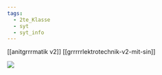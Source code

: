 ```yaml
---
tags:
  - 2te_Klasse
  - syt
  - syt_info
---
```

[[anitgrrrmatik v2]] [[grrrrrlektrotechnik-v2-mit-sin]] 

![](DR14-02-2024-16.excalidraw.svg)
